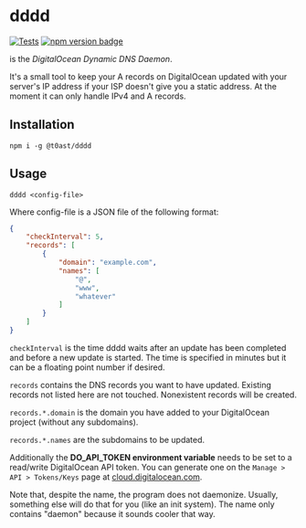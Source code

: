 # dddd
[![Tests](https://github.com/T0astBread/dddd/workflows/Tests/badge.svg)](https://github.com/T0astBread/dddd/actions)
[![npm version badge](https://img.shields.io/npm/v/@t0ast/dddd.svg)](https://www.npmjs.org/package/@t0ast/dddd)

is the _DigitalOcean Dynamic DNS Daemon_.

It's a small tool to keep your A records on DigitalOcean updated with
your server's IP address if your ISP doesn't give you a static
address. At the moment it can only handle IPv4 and A records.

## Installation

`npm i -g @t0ast/dddd`

## Usage

`dddd <config-file>`

Where config-file is a JSON file of the following format:

```json
{
	"checkInterval": 5,
	"records": [
		{
			"domain": "example.com",
			"names": [
				"@",
				"www",
				"whatever"
			]
		}
	]
}
```

`checkInterval` is the time dddd waits after an update has been
completed and before a new update is started. The time is specified
in minutes but it can be a floating point number if desired.

`records` contains the DNS records you want to have updated. Existing
records not listed here are not touched. Nonexistent records will be
created.

`records.*.domain` is the domain you have added to your DigitalOcean
project (without any subdomains).

`records.*.names` are the subdomains to be updated.

Additionally the __DO_API_TOKEN environment variable__ needs to be
set to a read/write DigitalOcean API token. You can generate one on
the `Manage > API > Tokens/Keys` page at
[cloud.digitalocean.com](https://cloud.digitalocean.com).

Note that, despite the name, the program does not daemonize. Usually,
something else will do that for you (like an init system). The name
only contains "daemon" because it sounds cooler that way.
